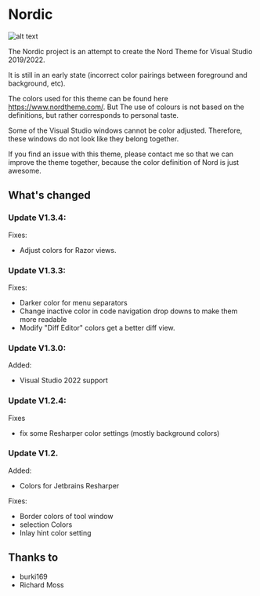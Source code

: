 # Nordic

![alt text](./nordic.png)


The Nordic project is an attempt to create the Nord Theme for Visual Studio 2019/2022. 

It is still in an early state (incorrect color pairings between foreground and background, etc).

The colors used for this theme can be found here https://www.nordtheme.com/.
But The use of colours is not based on the definitions, but rather corresponds to personal taste.

Some of the Visual Studio windows cannot be color adjusted. Therefore, these windows do not look like they belong together.

If you find an issue with this theme, please contact me so that we can improve the theme together, because the color definition of Nord is just awesome.


## What's changed

### Update V1.3.4:

Fixes:
* Adjust colors for Razor views.


### Update V1.3.3:

Fixes:
* Darker color for menu separators 
* Change inactive color in code navigation drop downs to make them more readable
* Modify "Diff Editor" colors get a better diff view. 

### Update V1.3.0:

Added:
* Visual Studio 2022 support

### Update V1.2.4:

Fixes
* fix some Resharper color settings (mostly background colors)

### Update V1.2.

Added:
* Colors for Jetbrains Resharper

Fixes:
* Border colors of tool window
* selection Colors
* Inlay hint color setting


## Thanks to 

* burki169
* Richard Moss
